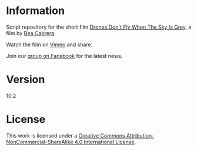 # Information

Script repository for the short film [Drones Don't Fly When The Sky Is Grey](http://www.imdb.com/title/tt5839300/), a film by [Bea Cabrera](http://beacabrera.com/).

Watch the film on [Vimeo](https://vimeo.com/188186668) and share.

Join our [group on Facebook](https://www.facebook.com/dronesdontfly) for the latest news.

# Version

10.2

# License
This work is licensed under a [Creative Commons Attribution-NonCommercial-ShareAlike 4.0 International License](http://creativecommons.org/licenses/by-nc-sa/4.0/).